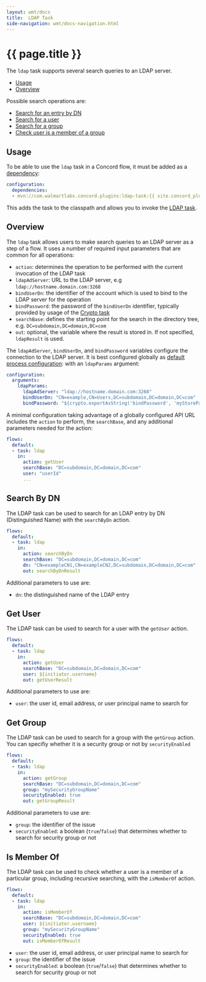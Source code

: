 ```yaml
---
layout: wmt/docs
title:  LDAP Task
side-navigation: wmt/docs-navigation.html
---
```


# {{ page.title }}

The `ldap` task supports several search queries to an LDAP server.

- [Usage](#usage)
- [Overview](#overview)

Possible search operations are: 

- [Search for an entry by DN](#search-by-dn)
- [Search for a user](#get-user)
- [Search for a group](#get-group)
- [Check user is a member of a group](#is-member-of)
  
<a name="usage"/>

## Usage

To be able to use the `ldap` task in a Concord flow, it must be added as a
[dependency](../processes-v1/configuration.html#dependencies):

```yaml
configuration:
  dependencies:
  - mvn://com.walmartlabs.concord.plugins:ldap-task:{{ site.concord_plugins_version }}
```

This adds the task to the classpath and allows you to invoke the
[LDAP task](#overview).

<a name="overview"/>

## Overview

The `ldap` task allows users to make search queries to an LDAP server as a step of
a flow. It uses a number of required input parameters that are common for all
operations:

- `action`: determines the operation to be performed with the current
  invocation of the LDAP task
- `ldapAdServer`: URL to the LDAP server, e.g `ldap://hostname.domain.com:3268`
- `bindUserDn`: the identifier of the account which is used to bind to the LDAP
  server for the operation
- `bindPassword`: the password of the `bindUserDn` identifier, typically
  provided by usage of the [Crypto task](./crypto.html)
- `searchBase`: defines the starting point for the search in the directory tree, e.g. `DC=subdomain,DC=domain,DC=com`
- `out`: optional, the variable where the result is stored in. If not specified,
  `ldapResult` is used.

The `ldapAdServer`, `bindUserDn`, and `bindPassword` variables configure the
connection to the LDAP server. It is best configured globally as
[default process configuration](../getting-started/configuration.html#default-process-variables):
with an `ldapParams` argument:

```yaml
configuration:
  arguments:
    ldapParams:
      ldapAdServer: "ldap://hostname.domain.com:3268"
      bindUserDn: "CN=example,CN=Users,DC=subdomain,DC=domain,DC=com"
      bindPassword: "${crypto.exportAsString('bindPassword', 'myStorePassword')}"
```

A minimal configuration taking advantage of a globally configured API URL
includes the `action` to perform, the `searchBase`, and any additional
parameters needed for the action:

```yaml
flows:
  default:
  - task: ldap
    in:
      action: getUser
      searchBase: "DC=subdomain,DC=domain,DC=com"
      user: "userId"
      ...
```

<a name="searchByDn"/>

## Search By DN

The LDAP task can be used to search for an LDAP entry by DN (Distinguished Name)
with the `searchByDn` action.

```yaml
flows:
  default:
  - task: ldap
    in:
      action: searchByDn
      searchBase: "DC=subdomain,DC=domain,DC=com"
      dn: "CN=exampleCN1,CN=exampleCN2,DC=subdomain,DC=domain,DC=com"
      out: searchByDnResult
```

Additional parameters to use are:

- `dn`: the distinguished name of the LDAP entry

<a name="getUser"/>

## Get User

The LDAP task can be used to search for a user with the `getUser` action.

```yaml
flows:
  default:
  - task: ldap
    in:
      action: getUser
      searchBase: "DC=subdomain,DC=domain,DC=com"
      user: ${initiator.username}
      out: getUserResult
```

Additional parameters to use are:

- `user`: the user id, email address, or user principal name to search for

<a name="getGroup"/>

## Get Group

The LDAP task can be used to search for a group with the `getGroup` action. You
can specifiy whether it is a security group or not by `securityEnabled`

```yaml
flows:
  default:
  - task: ldap
    in:
      action: getGroup
      searchBase: "DC=subdomain,DC=domain,DC=com"
      group: "mySecurityGroupName"
      securityEnabled: true
      out: getGroupResult
```

Additional parameters to use are:

- `group`: the identifier of the issue
- `securityEnabled`: a boolean (`true`/`false`) that determines whether to
  search for security group or not

<a name="isMemberOf"/>

## Is Member Of

The LDAP task can be used to check whether a user is a member of a particular
group, including recursive searching, with the `isMemberOf` action.

```yaml
flows:
  default:
  - task: ldap
    in:
      action: isMemberOf
      searchBase: "DC=subdomain,DC=domain,DC=com"
      user: ${initiator.username}
      group: "mySecurityGroupName"
      securityEnabled: true
      out: isMemberOfResult
```

- `user`: the user id, email address, or user principal name to search for
- `group`: the identifier of the issue
- `securityEnabled`: a boolean (`true`/`false`) that determines whether to
  search for security group or not
